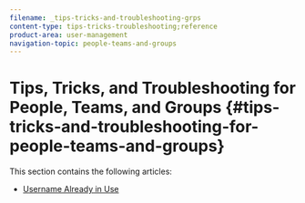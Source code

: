```yaml
---
filename: _tips-tricks-and-troubleshooting-grps
content-type: tips-tricks-troubleshooting;reference
product-area: user-management
navigation-topic: people-teams-and-groups
---
```




# Tips, Tricks, and Troubleshooting for People, Teams, and Groups {#tips-tricks-and-troubleshooting-for-people-teams-and-groups}

This section contains the following articles:



* [Username Already in Use](username-already-in-use.md) 


